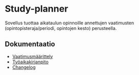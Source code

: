 # Study-planner

Sovellus tuottaa aikataulun opinnoille annettujen vaatimusten (opintopisteraja/periodi, opintojen kesto) perusteella.

## Dokumentaatio

- [Vaatimusmäärittely](study-planner/dokumentaatio/vaatimusmaarittely.md)
- [Työaikakirjanpito](study-planner/dokumentaatio/tyoaikakirjanpito.md)
- [Changelog](study-planner/dokumentaatio/changelog.md)

